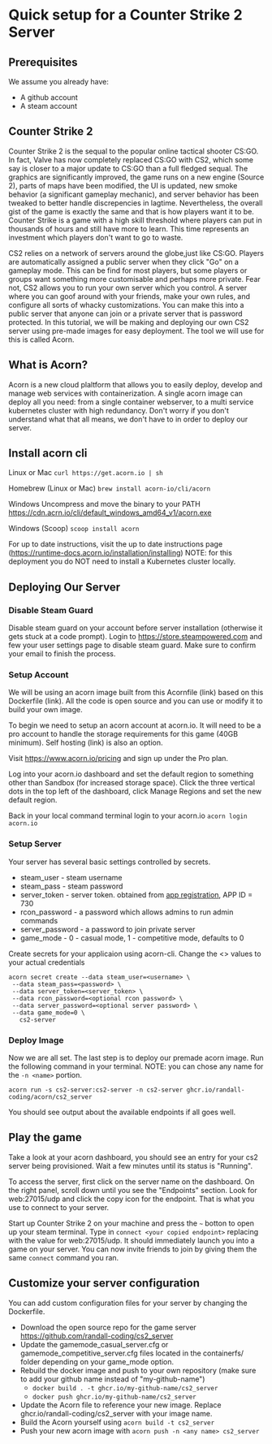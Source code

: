 # Quick setup for a Counter Strike 2 Server 

## Prerequisites 
We assume you already have:
* A github account
* A steam account

## Counter Strike 2

Counter Strike 2 is the sequal to the popular online tactical shooter CS:GO.  In fact, Valve has now completely replaced CS:GO with CS2, which some say is closer to a major update to CS:GO than a full fledged sequal.  The graphics are significantly improved, the game runs on a new engine (Source 2), parts of maps have been modified, the UI is updated, new smoke behavior (a significant gameplay mechanic), and server behavior has been tweaked to better handle discrepencies in lagtime.  Nevertheless, the overall gist of the game is exactly the same and that is how players want it to be.  Counter Strike is a game with a high skill threshold where players can put in thousands of hours and still have more to learn.  This time represents an investment which players don't want to go to waste.      

CS2 relies on a network of servers around the globe,just like CS:GO. Players are automatically assigned a public server when they click "Go" on a gameplay mode.  This can be find for most players, but some players or groups want something more customisable and perhaps more private.  Fear not, CS2 allows you to run your own server which you control.  A server where you can goof around with your friends, make your own rules, and configure all sorts of whacky customizations.  You can make this into a public server that anyone can join or a private server that is password protected.  In this tutorial, we will be making and deploying our own CS2 server using pre-made images for easy deployment.  The tool we will use for this is called Acorn.


## What is Acorn? 

Acorn is a new cloud plaltform that allows you to easily deploy, develop and manage web services with containerization.  A single acorn image can deploy all you need: from a single container webserver, to a multi service kubernetes cluster with high redundancy.  Don't worry if you don't understand what that all means, we don't have to in order to deploy our server.

## Install acorn cli 

Linux or Mac
`curl https://get.acorn.io | sh`

Homebrew (Linux or Mac)
`brew install acorn-io/cli/acorn`

Windows 
Uncompress and move the binary to your PATH
https://cdn.acrn.io/cli/default_windows_amd64_v1/acorn.exe

Windows (Scoop)
`scoop install acorn`

For up to date instructions, visit the up to date instructions page (https://runtime-docs.acorn.io/installation/installing)
NOTE: for this deployment you do NOT need to install a Kubernetes cluster locally.

## Deploying Our Server 

### Disable Steam Guard

Disable steam guard on your account before server installation (otherwise it gets stuck at a code prompt). Login to https://store.steampowered.com and few your user settings page to disable steam guard.  Make sure to confirm your email to finish the process.

### Setup Account
We will be using an acorn image built from this Acornfile (link) based on this Dockerfile (link).  All the code is open source and you can use or modify it to build your own image.

To begin we need to setup an acorn account at acorn.io.  It will need to be a pro account to handle the storage requirements for this game (40GB minimum).  Self hosting (link) is also an option.

Visit https://www.acorn.io/pricing and sign up under the Pro plan.

Log into your acorn.io dashboard and set the default region to something other than Sandbox (for increased storage space).  Click the three vertical dots in the top left of the dashboard, click Manage Regions and set the new default region.

Back in your local command terminal login to your acorn.io 
`acorn login acorn.io` 

### Setup Server
Your server has several basic settings controlled by secrets.  
 * steam_user - steam username
 * steam_pass - steam password
 * server_token - server token.  obtained from [app registration](https://steamcommunity.com/dev/managegameservers), APP ID = 730 
 * rcon_password - a password which allows admins to run admin commands
 * server_password - a password to join private server
 * game_mode - 0 - casual mode, 1 - competitive mode, defaults to 0

Create secrets for your applicaion using acorn-cli.  Change the <> values to your actual credentials
```
acorn secret create --data steam_user=<username> \
 --data steam_pass=<password> \
 --data server_token=<server_token> \
 --data rcon_password=<optional rcon password> \
 --data server_password=<optional server password> \
 --data game_mode=0 \
   cs2-server
```

### Deploy Image
Now we are all set.  The last step is to deploy our premade acorn image. Run the following command in your terminal.
NOTE: you can chose any name for the `-n <name>` portion.

`acorn run -s cs2-server:cs2-server -n cs2-server ghcr.io/randall-coding/acorn/cs2_server`

You should see output about the available endpoints if all goes well.


## Play the game  
Take a look at your acorn dashboard, you should see an entry for your cs2 server being provisioned.  Wait a few minutes until its status is "Running".  

To access the server, first click on the server name on the dashboard.  On the right panel, scroll down until you see the "Endpoints" section.  Look for web:27015/udp and click the copy icon for the endpoint.  That is what you use to connect to your server.

Start up Counter Strike 2 on your machine and press the `~` botton to open up your steam terminal.  Type in `connect <your copied endpoint>` replacing <your copied endpoint> with the value for web:27015/udp.  It should immediately launch you into a game on your server.  You can now invite friends to join by giving them the same `connect` command you ran.


## Customize your server configuration 

You can add custom configuration files for your server by changing the Dockerfile.  
* Download the open source repo for the game server https://github.com/randall-coding/cs2_server
* Update the gamemode_casual_server.cfg or gamemode_competitive_server.cfg files located in the containerfs/ folder depending on your game_mode option.  
* Rebuild the docker image and push to your own repository (make sure to add your github name instead of "my-github-name")
  - `docker build . -t ghcr.io/my-github-name/cs2_server`
  - `docker push ghcr.io/my-github-name/cs2_server` 
* Update the Acorn file to reference your new image.  Replace ghcr.io/randall-coding/cs2_server with your image name.
* Build the Acorn yourself using `acorn build -t cs2_server`
* Push your new acorn image with `acorn push -n <any name> cs2_server`    
